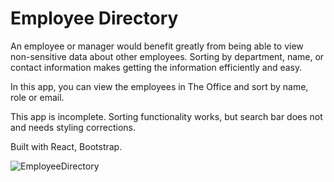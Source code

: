 # Employee Directory

An employee or manager would benefit greatly from being able to view non-sensitive data about other employees. 
Sorting by department, name, or contact information makes getting the information efficiently and easy.

In this app, you can view the employees in The Office and sort by name, role or email.

This app is incomplete. Sorting functionality works, but search bar does not and needs styling corrections.

Built with React, Bootstrap.

![EmployeeDirectory](https://user-images.githubusercontent.com/69644797/119436356-a19cbf80-bce1-11eb-9778-82d25702fe91.jpg)
